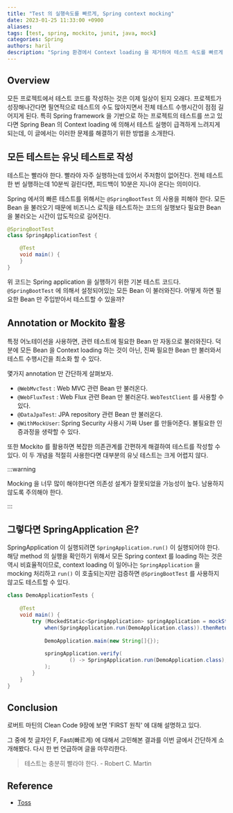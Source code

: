 ```yaml
---
title: "Test 의 실행속도를 빠르게, Spring context mocking"
date: 2023-01-25 11:33:00 +0900
aliases: 
tags: [test, spring, mockito, junit, java, mock]
categories: Spring
authors: haril
description: "Spring 환경에서 Context loading 을 제거하여 테스트 속도를 빠르게 하기 위한 방법을 공유합니다"
---
```


## Overview

모든 프로젝트에서 테스트 코드를 작성하는 것은 이제 일상이 된지 오래다. 프로젝트가 성장해나간다면 필연적으로 테스트의 수도 많아지면서 전체 테스트 수행시간이 점점 길어지게 된다. 특히 Spring framework 을 기반으로 하는 프로젝트의 테스트를 쓰고 있다면 Spring Bean 의 Context loading 에 의해서 테스트 실행이 급격하게 느려지게 되는데, 이 글에서는 이러한 문제를 해결하기 위한 방법을 소개한다.

## 모든 테스트는 유닛 테스트로 작성

테스트는 빨라야 한다. 빨라야 자주 실행하는데 있어서 주저함이 없어진다. 전체 테스트 한 번 실행하는데 10분씩 걸린다면, 피드백이 10분은 지나야 온다는 의미이다.

Spring 에서의 빠른 테스트를 위해서는 `@SpringBootTest` 의 사용을 피해야 한다. 모든 Bean 을 불러오기 때문에 비즈니스 로직을 테스트하는 코드의 실행보다 필요한 Bean을 불러오는 시간이 압도적으로 길어진다.

```java
@SpringBootTest
class SpringApplicationTest {

    @Test
    void main() {
    }
}
```

위 코드는 Spring application 을 실행하기 위한 기본 테스트 코드다. `@SpringBootTest` 에 의해서 설정되어있는 모든 Bean 이 불러와진다. 어떻게 하면 필요한 Bean 만 주입받아서 테스트할 수 있을까?

## Annotation or Mockito 활용

특정 어노테이션을 사용하면, 관련 테스트에 필요한 Bean 만 자동으로 불러와진다. 덕분에 모든 Bean 을 Context loading 하는 것이 아닌, 진짜 필요한 Bean 만 불러와서 테스트 수행시간을 최소화 할 수 있다.

몇가지 annotation 만 간단하게 살펴보자.

- `@WebMvcTest` : Web MVC 관련 Bean 만 불러온다.
- `@WebFluxTest` : Web Flux 관련 Bean 만 불러온다. `WebTestClient` 를 사용할 수 있다.
- `@DataJpaTest`: JPA repository 관련 Bean 만 불러온다.
- `@WithMockUser`: Spring Security 사용시 가짜 User 를 만들어준다. 불필요한 인증과정을 생략할 수 있다.

또한 Mockito 를 활용하면 복잡한 의존관계를 간편하게 해결하여 테스트를 작성할 수 있다. 이 두 개념을 적절히 사용한다면 대부분의 유닛 테스트는 크게 어렵지 않다.

:::warning

Mocking 을 너무 많이 해야한다면 의존성 설계가 잘못되었을 가능성이 높다. 남용하지 않도록 주의해야 한다.

:::

## 그렇다면 SpringApplication 은?

SpringApplication 이 실행되려면 `SpringApplication.run()` 이 실행되어야 한다. 해당 method 의 실행을 확인하기 위해서 모든 Spring context 를 loading 하는 것은 역시 비효율적이므로, context loading 이 일어나는 `SpringApplication` 을 mocking 처리하고 `run()` 이 호출되는지만 검증하면 `@SpringBootTest` 를 사용하지 않고도 테스트할 수 있다.

```java
class DemoApplicationTests {  
  
    @Test  
    void main() {  
        try (MockedStatic<SpringApplication> springApplication = mockStatic(SpringApplication.class)) {  
            when(SpringApplication.run(DemoApplication.class)).thenReturn(null);  
  
            DemoApplication.main(new String[]{});  
  
            springApplication.verify(  
                    () -> SpringApplication.run(DemoApplication.class), only()  
            ); 
        }
    }
}
```

## Conclusion

로버트 마틴의 Clean Code 9장에 보면 'FIRST 원칙' 에 대해 설명하고 있다.

그 중에 첫 글자인 F, Fast(빠르게) 에 대해서 고민해본 결과를 이번 글에서 간단하게 소개해봤다. 다시 한 번 언급하며 글을 마무리한다.

> 테스트는 충분히 빨라야 한다. - Robert C. Martin

## Reference

- [Toss](https://www.youtube.com/watch?v=jdlBu2vFv58)
